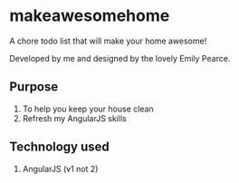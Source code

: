 # makeawesomehome
A chore todo list that will make your home awesome!

Developed by me and designed by the lovely Emily Pearce.

## Purpose

1. To help you keep your house clean
2. Refresh my AngularJS skills


## Technology used

1. AngularJS (v1 not 2)